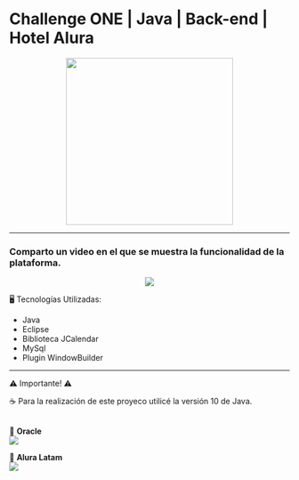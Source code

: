 # Challenge ONE | Java | Back-end | Hotel Alura

<p align="center" >
     <img width="300" heigth="300" src="https://user-images.githubusercontent.com/91544872/189419040-c093db78-c970-4960-8aca-ffcc11f7ffaf.png">
</p>

---

<h3>Comparto un video en el que se muestra la funcionalidad de la plataforma.</h3>
<p align="center" >
<img src="src/imagenes/Hotel_Alura.gif">
</p>
 🖥️ Tecnologías Utilizadas:

- Java
- Eclipse
- Biblioteca JCalendar
- MySql
- Plugin WindowBuilder </br>

---
 ⚠️ Importante! ⚠️

☕ Para la realización de este proyeco utilicé la versión 10 de Java. </br></br>


🧡 <strong>Oracle</strong></br>
<a href="https://www.linkedin.com/company/oracle/" target="_blank">
<img src="https://img.shields.io/badge/-LinkedIn-%230077B5?style=for-the-badge&logo=linkedin&logoColor=white" target="_blank"></a>

💙 <strong>Alura Latam</strong></br>
<a href="https://www.linkedin.com/company/alura-latam/mycompany/" target="_blank">
<img src="https://img.shields.io/badge/-LinkedIn-%230077B5?style=for-the-badge&logo=linkedin&logoColor=white" target="_blank"></a>
